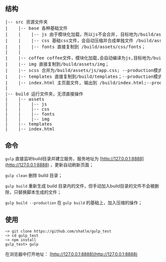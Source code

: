 ## 结构

<pre>
|-- src 资源文件夹
|    |-- base 各种基础文件
|    |    |-- js 由于模块化加载，所以js不会合并, 目标地为/build/assets/js；--production模式下会单独压缩;
|    |    |-- css 基础css文件，会自动压缩并合成单独文件 /build/assets/css/base.css;
|    |    |-- fonts 直接复制到 /build/assets/css/fonts；
|    |
|    |-- coffee coffee文件，模块化加载,会自动编译为js,目标地为/build/assets/js； --production模式下会单独压缩;
|    |-- img 直接复制到/build/assets/img；
|    |-- scss 合并为/build/assets/js/app.css; --production模式下会压缩;
|    |-- templates 直接复制到/build/templates；--production模式下会压缩;
|    |-- index.html 主页面文件, 输出到 /build/index.html;--production模式下会压缩;
|
|-- build 运行文件夹，无须直接操作
|    |-- assets 
|    |    |-- js
|    |    |-- css
|    |    |-- fonts
|    |    |-- img
|    |-- templates
|    |-- index.html 
</pre>

## 命令

`gulp` 直接监听build目录并建立服务，服务地址为 [http://127.0.0.1:8888](http://127.0.0.1:8888) ，更新自动刷新页面；

`gulp clean` 删除 build 目录；

`gulp build` 重新生成 build 目录内的文件，但手动加入build目录的文件不会被删除，只替换脚本生成的文件；

`gulp build --production` 在 `gulp build` 的基础上，加入压缩的操作；

## 使用

```
~> git clone https://github.com/shatle/gulp_test
~> cd gulp_test
~> npm install
gulp_test> gulp
```

在浏览器中打开地址： [http://127.0.0.1:8888](http://127.0.0.1:8888)




